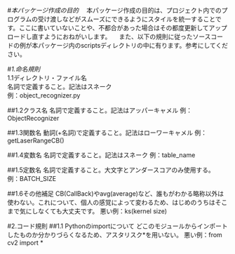 #*本パッケージ作成の目的*
　本パッケージ作成の目的は、プロジェクト内でのプログラムの受け渡しなどがスムーズにできるようにスタイルを統一することです。ここに書いていないことや、不都合があった場合はその都度更新してアップロードし直すようにおねがいします。
　また、以下の規則に従ったソースコードの例が本パッケージ内のscriptsディレクトリの中に有ります。参考にしてください。

#*1.命名規則*  
1.1ディレクトリ・ファイル名  
名詞で定義すること。記法はスネーク  
例：object_recognizer.py  

##1.2クラス名
名詞で定義すること。記法はアッパーキャメル
例：ObjectRecognizer

##1.3関数名
動詞(+名詞)で定義すること。記法はローワーキャメル
例：getLaserRangeCB()

##1.4変数名
名詞で定義すること。記法はスネーク
例：table_name

##1.5定数名
名詞で定義すること。大文字とアンダースコアのみ使用する。
例：BATCH_SIZE

##1.6その他補足
CB(CallBack)やavg(average)など、誰もがわかる略称以外は使わない。これについて、個人の感覚によって変わるため、はじめのうちはそこまで気にしなくても大丈夫です。
悪い例：ks(kernel size)

#2.コード規則
##1.1 Pythonのimportについて
どこのモジュールからインポートしたものか分かりづらくなるため、アスタリスク*を用いない。
悪い例：from cv2 import *
